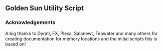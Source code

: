 ## Golden Sun Utility Script

### Acknowledgements

A big thanks to Dyrati, FX, Plexa, Salanewt, Teawater and many others for creating documentation for memory locations and the initial scripts this is based on!